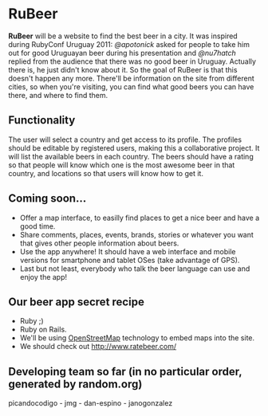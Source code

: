 # RuBeer

**RuBeer** will be a website to find the best beer in a city. It was inspired during RubyConf Uruguay 2011: *@apotonick* asked for people to take him out for good Uruguayan beer during his presentation and *@nu7hatch* replied from the audience that there was no good beer in Uruguay. Actually there is, he just didn't know about it. So the goal of RuBeer is that this doesn't happen any more. There'll be information on the site from different cities, so when you're visiting, you can find what good beers you can have there, and where to find them.

## Functionality

The user will select a country and get access to its profile. The profiles should be editable by registered users, making this a collaborative project. It will list the available beers in each country. The beers should have a rating so that people will know which one is the most awesome beer in that country, and locations so that users will know how to get it.

## Coming soon...

* Offer a map interface, to easilly find places to get a nice beer and have a good time.
* Share comments, places, events, brands, stories or whatever you want that gives other people information about beers.
* Use the app anywhere! It should have a web interface and mobile versions for smartphone and tablet OSes (take advantage of GPS).
* Last but not least, everybody who talk the beer language can use and enjoy the app!

## Our beer app secret recipe

* Ruby ;)
* Ruby on Rails.
* We'll be using [OpenStreetMap](http://www.openstreetmap.org/ "OpenStreetMap") technology to embed maps into the site.
* We should check out http://www.ratebeer.com/

## Developing team so far (in no particular order, generated by random.org)

picandocodigo - jmg - dan-espino - janogonzalez
